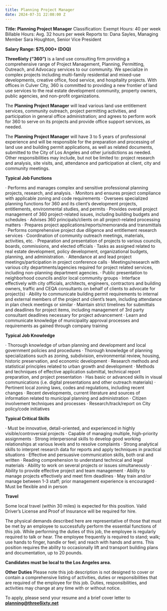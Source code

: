 ```yaml
---
title: Planning Project Manager
date: 2024-07-31 22:08:00 Z
---
```


**Title:          Planning Project Manager**
Classification:     Exempt
Hours:          40 per week
Billable Hours:     Avg. 32 hours per week
Reports to:         Dana Sayles, Managing Member
Sara Houghton, Senior Vice President 

**Salary Range:   $75,000+ (DOQ)**

**Three6ixty (“360”)** is a land use consulting firm providing a comprehensive range of Project Management, Planning, Permitting, Outreach, and Advocacy services to our community. We specialize in complex projects including multi-family residential and mixed-use developments, creative office, food service, and hospitality projects. With offices in Culver City, 360 is committed to providing a new frontier of land use services to the real estate development community, property owners, public agencies, and non-profit organizations.

The **Planning Project Manager** will lead various land use entitlement services, community outreach, project permitting activities, and participation in general office administration; and agrees to perform work for 360 to serve on its projects and provide office support services, as needed.

The **Planning Project Manager** will have 3 to 5 years of professional experience and will be responsible for the preparation and processing of land use and building permit applications, as well as related documents, submitted to the City of Los Angeles and other jurisdictions as needed.  Other responsibilities may include, but not be limited to: project research and analysis, site visits, and, attendance and participation at client, city and community meetings.


**Typical Job Functions**

·	Performs and manages complex and sensitive professional planning projects, research, and analysis.
·	Monitors and ensures project compliance with applicable zoning and code requirements
·	Oversees specialized planning functions for 360 and its client’s development projects, entitlements, environmental studies, and permits
·	Provides overall project management of 360 project-related issues, including building budgets and schedules
·	Advises 360 principals/clients on all project-related processing matters
·	Prepares project applications/reports/memoranda and transmittals
·	Performs comprehensive project due diligence and entitlement research services
·	Coordination of community outreach meetings, materials, activities, etc.
·	Preparation and presentation of projects to various councils, boards, commissions, and elected officials
·	Tasks as assigned related to real estate development, policy development, organizational budgets, planning, and administration.
·	Attendance at and lead project meetings/participation in project conference calls
·	Meetings/research with various city departments/agencies required for project related services, including non-planning department agencies.
·	Public presentation to neighborhood councils and/or local community groups
·	Interface effectively with city officials, architects, engineers, contractors and building owners, traffic and CEQA consultants on behalf of clients to advocate for project(s)
·	Ability to communicate building permit requirements to internal and external members of the project and client’s team, including attendance in plan check meetings or similar
·	Maintain strict timelines for submittals and deadlines for project items, including management of 3rd party consultant deadlines necessary for project advancement
·	Learn and communicate knowledge of municipality approval processes and requirements as gained through company training


**Typical Job Knowledge**

·	Thorough knowledge of urban planning and development and local government policies and procedures
·	Thorough knowledge of planning specializations such as zoning, subdivision, environmental review, housing, historic preservation, and economic development
·	Research methods and statistical principles related to urban growth and development
·	Methods and techniques of effective application submittal, technical report preparation, and project presentation
·	Has basic or advanced skills in visual communications (i.e. digital presentations and other outreach materials)
·	Pertinent local zoning laws, codes and regulations, including recent changes
·	Recent developments, current literature and sources of information related to municipal planning and administration
·	Citizen involvement techniques and processes
·	Research/track/report on City policy/code initiatives


**Typical Critical Skills**

·	Must be innovative, detail-oriented, and experienced in highly visible/controversial projects
·	Capable of managing multiple, high-priority assignments
·	Strong interpersonal skills to develop good working relationships at various levels and to resolve complaints
·	Strong analytical skills to interpret research data for reports and apply techniques in practical situations
·	Effective and persuasive communication skills, both oral and written
·	Reading comprehension to understand technical and legal materials
·	Ability to work on several projects or issues simultaneously
·	Ability to provide effective project and team management
·	Ability to manage projects effectively and meet firm deadlines
·	May train and/or manage between 1-3 staff; prior management experience is encouraged
·	Must be flexible and in person



**Travel**

Some local travel (within 30 miles) is expected for this position.  Valid Driver’s License and Proof of Insurance will be required for hire.

The physical demands described here are representative of those that must be met by an employee to successfully perform the essential functions of this job. While performing the duties of this job, the employee is regularly required to talk or hear. The employee frequently is required to stand; walk; use hands to finger, handle or feel; and reach with hands and arms. This position requires the ability to occasionally lift and transport building plans and documentation, up to 20 pounds.

**Candidates must be local to the Los Angeles area.**

**Other Duties**
Please note this job description is not designed to cover or contain a comprehensive listing of activities, duties or responsibilities that are required of the employee for this job. Duties, responsibilities, and activities may change at any time with or without notice. 

To apply, please send your resume and a brief cover letter to **planning@three6ixty.net**